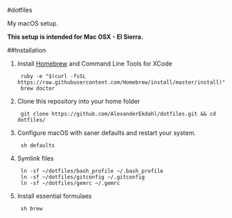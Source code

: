 #dotfiles

My macOS setup. 

**This setup is intended for Mac OSX - El Sierra.**

##Installation

1. Install [Homebrew](http://mxcl.github.com/homebrew/) and Command Line Tools for XCode

        ruby -e "$(curl -fsSL https://raw.githubusercontent.com/Homebrew/install/master/install)"
        brew doctor

1. Clone this repository into your home folder

        git clone https://github.com/AlexanderEkdahl/dotfiles.git && cd dotfiles/

1. Configure macOS with saner defaults and restart your system.

        sh defaults

1. Symlink files

        ln -sf ~/dotfiles/bash_profile ~/.bash_profile
        ln -sf ~/dotfiles/gitconfig ~/.gitconfig
        ln -sf ~/dotfiles/gemrc ~/.gemrc

1. Install essential formulaes

        sh brew

